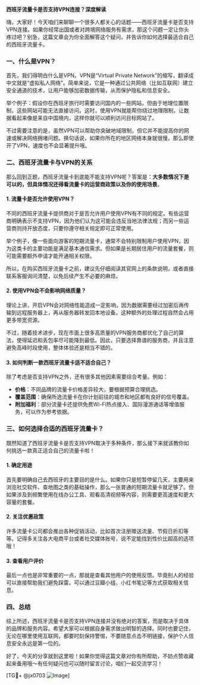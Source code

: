 **西班牙流量卡是否支持VPN连接？深度解读**

嗨，大家好！今天咱们来聊聊一个很多人都关心的话题——西班牙流量卡是否支持VPN连接。如果你经常出国或者对跨境网络服务有需求，那这个问题一定让你头疼过吧？别急，这篇文章会为你全面解答这个疑问，并告诉你如何选择最适合自己的西班牙流量卡。

### 一、什么是VPN？

首先，我们得明白什么是VPN。VPN是“Virtual Private Network”的缩写，翻译成中文就是“虚拟私人网络”。简单来说，它是一种通过公共网络（比如互联网）建立安全通道的技术，让用户能够加密数据传输，从而保护隐私和信息安全。

举个例子：假设你在西班牙旅行时需要访问国内的一些网站，但由于地理位置限制，这些网站可能无法直接访问。这时，使用VPN就能帮你绕过地理限制，让数据看起来像是来自中国境内，这样你就可以顺利访问目标网站了。

不过需要注意的是，虽然VPN可以帮助你突破地域限制，但它并不能提高你的网速或解决网络拥堵问题。换句话说，如果你所在的地区网络本身就很慢，那么即使开了VPN，速度也不会显著提升哦。

### 二、西班牙流量卡与VPN的关系

那么回到正题，西班牙流量卡到底能不能支持VPN呢？答案是：**大多数情况下是可以的，但具体情况还得看流量卡的运营商政策以及你的使用场景**。

#### 1. 流量卡是否允许使用VPN？
不同的西班牙流量卡提供商对于是否允许用户使用VPN有不同的规定。有些运营商明确表示不支持VPN，因为他们认为这可能会违反当地法律法规；而另一些运营商则持开放态度，只要你遵守相关规定即可正常使用。

举个例子，像一些面向游客的短期流量卡，通常不会特别限制用户使用VPN，因为这类卡的主要功能是满足基本通信需求。但如果是长期居住用户的流量套餐，则可能需要额外申请才能开通相关权限。

所以，在购买西班牙流量卡之前，建议先仔细阅读其官网上的条款说明，或者直接联系客服询问清楚，以免后续产生不必要的麻烦。

#### 2. 使用VPN会不会影响网络质量？
理论上讲，开启VPN会对网络性能造成一定影响，因为数据需要经过加密后再传输到远程服务器上，再从服务器转发回本地设备。这种额外的处理过程自然会占用更多带宽资源。

不过，随着技术进步，现在市面上很多高质量的VPN服务商都优化了自己的算法，使得延迟和丢包率尽可能降到最低。因此，只要选择靠谱的服务商，并且注意避免高峰时段使用，整体体验还是相当不错的。

#### 3. 如何判断一款西班牙流量卡适不适合自己？
除了考虑是否支持VPN之外，还有很多其他因素需要综合考量。例如：
- **价格**：不同品牌的流量卡价格差异较大，要根据预算合理挑选。
- **覆盖范围**：确保所选流量卡在你计划前往的城市和地区都有良好的信号覆盖。
- **附加福利**：部分流量卡还提供免费Wi-Fi热点接入、国际漫游通话等增值服务，可以作为参考依据。

### 三、如何选择合适的西班牙流量卡？

既然知道了西班牙流量卡是否支持VPN取决于多种条件，那么接下来就该教你如何挑选一款真正适合自己的流量卡啦！

#### 1. 确定用途
首先要明确自己去西班牙的主要目的是什么。如果你只是短暂停留几天，主要用来浏览社交软件、查地图之类的基础操作，那么一张普通的短期流量卡就足够了。但如果涉及到频繁使用在线办公工具、观看高清视频等内容，则需要更高速度和更大容量的套餐。

#### 2. 关注优惠政策
许多流量卡公司都会推出各种促销活动，比如首次注册赠送流量、节假日折扣等等。记得多关注各大电商平台或者社交媒体账号，说不定能找到性价比超高的选项哦！

#### 3. 查看用户评价
最后一点也是非常重要的一点，那就是查看其他用户的使用反馈。毕竟别人的经验可以直接帮助我们避免踩雷。可以通过豆瓣小组、小红书笔记等方式获取相关信息。

### 四、总结

综上所述，西班牙流量卡是否支持VPN连接并没有绝对的答案，而是取决于具体的品牌和服务内容。希望大家可以根据自身需求做出明智的选择。同时也要记住，无论在哪里使用互联网，都要时刻保持警惕，不要随意点击不明链接，保护个人信息安全永远是第一位的。

好了，今天的分享就到这里啦！如果你觉得这篇文章对你有所帮助，不妨点赞收藏起来备用哦～有任何疑问也可以随时留言讨论，咱们一起交流学习！

[TG💪+ @jx0703 ![Image](https://github.com/user-attachments/assets/dbca1d08-cadb-493c-b0ec-ad6f7a83f270)]